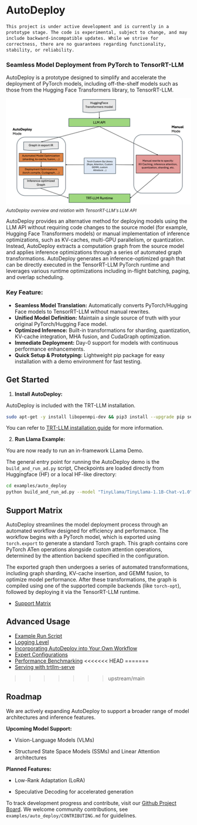 # AutoDeploy

```{note}
This project is under active development and is currently in a prototype stage. The code is experimental, subject to change, and may include backward-incompatible updates. While we strive for correctness, there are no guarantees regarding functionality, stability, or reliability.
```

### Seamless Model Deployment from PyTorch to TensorRT-LLM

AutoDeploy is a prototype designed to simplify and accelerate the deployment of PyTorch models, including off-the-shelf models such as those from the Hugging Face Transformers library, to TensorRT-LLM.

![AutoDeploy overview](../../media/ad_overview.png)
<sub><em>AutoDeploy overview and relation with TensorRT-LLM's LLM API</em></sub>

AutoDeploy provides an alternative method for deploying models using the LLM API without requiring code changes to the source model (for example, Hugging Face Transformers models) or manual implementation of inference optimizations, such as KV-caches, multi-GPU parallelism, or quantization. Instead, AutoDeploy extracts a computation graph from the source model and applies inference optimizations through a series of automated graph transformations. AutoDeploy generates an inference-optimized graph that can be directly executed in the TensorRT-LLM PyTorch runtime and leverages various runtime optimizations including in-flight batching, paging, and overlap scheduling.

### Key Feature:

- **Seamless Model Translation:** Automatically converts PyTorch/Hugging Face models to TensorRT-LLM without manual rewrites.
- **Unified Model Definition:** Maintain a single source of truth with your original PyTorch/Hugging Face model.
- **Optimized Inference:** Built-in transformations for sharding, quantization, KV-cache integration, MHA fusion, and CudaGraph optimization.
- **Immediate Deployment:** Day-0 support for models with continuous performance enhancements.
- **Quick Setup & Prototyping:** Lightweight pip package for easy installation with a demo environment for fast testing.

## Get Started

1. **Install AutoDeploy:**

AutoDeploy is included with the TRT-LLM installation.

```bash
sudo apt-get -y install libopenmpi-dev && pip3 install --upgrade pip setuptools && pip3 install tensorrt_llm
```

You can refer to [TRT-LLM installation guide](../../installation/linux.md) for more information.

2. **Run Llama Example:**

You are now ready to run an in-framework LLama Demo.

The general entry point for running the AutoDeploy demo is the `build_and_run_ad.py` script, Checkpoints are loaded directly from Huggingface (HF) or a local HF-like directory:

```bash
cd examples/auto_deploy
python build_and_run_ad.py --model "TinyLlama/TinyLlama-1.1B-Chat-v1.0"
```

## Support Matrix

AutoDeploy streamlines the model deployment process through an automated workflow designed for efficiency and performance. The workflow begins with a PyTorch model, which is exported using `torch.export` to generate a standard Torch graph. This graph contains core PyTorch ATen operations alongside custom attention operations, determined by the attention backend specified in the configuration.

The exported graph then undergoes a series of automated transformations, including graph sharding, KV-cache insertion, and GEMM fusion, to optimize model performance. After these transformations, the graph is compiled using one of the supported compile backends (like `torch-opt`), followed by deploying it via the TensorRT-LLM runtime.

- [Support Matrix](support_matrix.md)

## Advanced Usage

- [Example Run Script](./advanced/example_run.md)
- [Logging Level](./advanced/logging.md)
- [Incorporating AutoDeploy into Your Own Workflow](./advanced/workflow.md)
- [Expert Configurations](./advanced/expert_configurations.md)
- [Performance Benchmarking](./advanced/benchmarking_with_trtllm_bench.md)
<<<<<<< HEAD
=======
- [Serving with trtllm-serve](./advanced/serving_with_trtllm_serve.md)
>>>>>>> upstream/main

## Roadmap

We are actively expanding AutoDeploy to support a broader range of model architectures and inference features.

**Upcoming Model Support:**

- Vision-Language Models (VLMs)

- Structured State Space Models (SSMs) and Linear Attention architectures

**Planned Features:**

- Low-Rank Adaptation (LoRA)

- Speculative Decoding for accelerated generation

To track development progress and contribute, visit our [Github Project Board](https://github.com/orgs/NVIDIA/projects/83/views/13).
We welcome community contributions, see `examples/auto_deploy/CONTRIBUTING.md` for guidelines.
